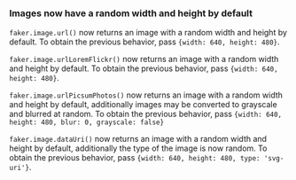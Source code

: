 ### Images now have a random width and height by default

`faker.image.url()` now returns an image with a random width and height by default. To obtain the previous behavior, pass `{width: 640, height: 480}`.

`faker.image.urlLoremFlickr()` now returns an image with a random width and height by default. To obtain the previous behavior, pass `{width: 640, height: 480}`.

`faker.image.urlPicsumPhotos()` now returns an image with a random width and height by default, additionally images may be converted to grayscale and blurred at random. To obtain the previous behavior, pass `{width: 640, height: 480, blur: 0, grayscale: false}`

`faker.image.dataUri()` now returns an image with a random width and height by default, additionally the type of the image is now random. To obtain the previous behavior, pass `{width: 640, height: 480, type: 'svg-uri'}`.
